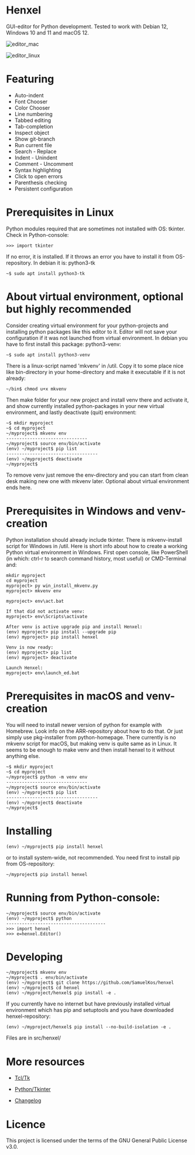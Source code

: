 # Henxel
GUI-editor for Python development. Tested to work with Debian 12, Windows 10 and 11 and macOS 12.

![editor_mac](pics/editor_macOS.png)

![editor_linux](pics/editor_linux.png)

# Featuring
* Auto-indent
* Font Chooser
* Color Chooser
* Line numbering
* Tabbed editing
* Tab-completion
* Inspect object
* Show git-branch
* Run current file
* Search - Replace
* Indent - Unindent
* Comment - Uncomment
* Syntax highlighting
* Click to open errors
* Parenthesis checking
* Persistent configuration


# Prerequisites in Linux
Python modules required that are sometimes not installed with OS: tkinter. Check in Python-console:

```console
>>> import tkinter
```

If no error, it is installed. If it throws an error you have to install it from OS-repository. In debian it is: python3-tk

```console
~$ sudo apt install python3-tk
```

# About virtual environment, optional but highly recommended
Consider creating virtual environment for your python-projects and installing python packages like this editor to it. Editor will not save your configuration if it was not launched from virtual environment. In debian you have to first install this package: python3-venv:

```console
~$ sudo apt install python3-venv
```

There is a linux-script named 'mkvenv' in /util. Copy it to some place nice like bin-directory in your home-directory and make it executable if it is not already:

```console
~/bin$ chmod u+x mkvenv
```

Then make folder for your new project and install venv there and activate it, and show currently installed python-packages in your new virtual environment, and lastly deactivate (quit) environment:

```console
~$ mkdir myproject
~$ cd myproject
~/myproject$ mkvenv env
-------------------------------
~/myproject$ source env/bin/activate
(env) ~/myproject$ pip list
-----------------------------------
(env) ~/myproject$ deactivate
~/myproject$
```

To remove venv just remove the env-directory and you can start from clean desk making new one with mkvenv later. Optional about virtual environment ends here.

# Prerequisites in Windows and venv-creation
Python installation should already include tkinter. There is
mkvenv-install script for Windows in /util. Here is short info about how to
create a working Python virtual environment in Windows. First open console, like
PowerShell (in which: ctrl-r to search command history, most useful) or CMD-Terminal and:

```console
mkdir myproject
cd myproject
myproject> py win_install_mkvenv.py
myproject> mkvenv env

myproject> env\act.bat

If that did not activate venv:
myproject> env\Scripts\activate

After venv is active upgrade pip and install Henxel:
(env) myproject> pip install --upgrade pip
(env) myproject> pip install henxel

Venv is now ready:
(env) myproject> pip list
(env) myproject> deactivate

Launch Henxel:
myproject> env\launch_ed.bat
```


# Prerequisites in macOS and venv-creation
You will need to install newer version of python for example with Homebrew. Look info on the ARR-repository
about how to do that. Or just simply use pkg-installer from python-homepage. There currently is no mkvenv script for macOS,
but making venv is quite same as in Linux. It seems to be enough to make venv
and then install henxel to it without anything else.

```console
~$ mkdir myproject
~$ cd myproject
~/myproject$ python -m venv env
-------------------------------
~/myproject$ source env/bin/activate
(env) ~/myproject$ pip list
-----------------------------------
(env) ~/myproject$ deactivate
~/myproject$
```



# Installing
```console
(env) ~/myproject$ pip install henxel
```

or to install system-wide, not recommended. You need first to install pip from OS-repository:

```console
~/myproject$ pip install henxel
```


# Running from Python-console:

```console
~/myproject$ source env/bin/activate
(env) ~/myproject$ python
--------------------------------------
>>> import henxel
>>> e=henxel.Editor()
```

# Developing

```console
~/myproject$ mkvenv env
~/myproject$ . env/bin/activate
(env) ~/myproject$ git clone https://github.com/SamuelKos/henxel
(env) ~/myproject$ cd henxel
(env) ~/myproject/henxel$ pip install -e .
```

If you currently have no internet but have previously installed virtual environment which has pip and setuptools and you have downloaded henxel-repository:

```console
(env) ~/myproject/henxel$ pip install --no-build-isolation -e .
```

Files are in src/henxel/


# More resources
* [Tcl/Tk](https://tcl.tk/man/tcl9.0/TkCmd/index.html)

* [Python/Tkinter](https://docs.python.org/3/library/tkinter.html)

* [Changelog](https://github.com/SamuelKos/henxel/blob/main/CHANGELOG)

# Licence
This project is licensed under the terms of the GNU General Public License v3.0.
